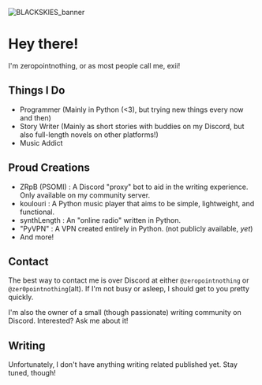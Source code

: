 <!--
<p align="center" position="relative">
  <img src="https://github.com/zeropointnothing/ZeroPointNothing/blob/main/twinklingstars.svg"" width="100%" height="100%" zindex="1">
</p>
hidden for performance. (high cpu for some reason. i blame the divs.)
-->

![BLACKSKIES_banner](https://github.com/user-attachments/assets/844faa45-a817-4661-a06a-3d1100d4b554)
# Hey there!

I'm zeropointnothing, or as most people call me, exii!

## Things I Do

- Programmer (Mainly in Python (<3), but trying new things every now and then)
- Story Writer (Mainly as short stories with buddies on my Discord, but also full-length novels on other platforms!)
- Music Addict

## Proud Creations

- ZRpB (PSOMI) : A Discord "proxy" bot to aid in the writing experience. Only available on my community server.
- koulouri : A Python music player that aims to be simple, lightweight, and functional.
- synthLength : An "online radio" written in Python.
- "PyVPN" : A VPN created entirely in Python. (not publicly available, *yet*)
- And more!

## Contact

The best way to contact me is over Discord at either `@zeropointnothing` or `@zer0pointnothing`(alt). If I'm not busy or asleep, I should get to you pretty quickly.

I'm also the owner of a small (though passionate) writing community on Discord. Interested? Ask me about it!

## Writing

Unfortunately, I don't have anything writing related published yet. Stay tuned, though!

<!-- 
## Links

I do a *lot* of stuff. If you're interested in any of that, check me out on some of these other platforms!

woah html

- <a href="https://www.wattpad.com/user/zeropointnothing"><img src="https://github.com/zeropointnothing/ZeroPointNothing/blob/main/wplinkicon.png?raw=true" height=10px width=10px> Wattpad (full length novels, not anything weird)</a>
-->


